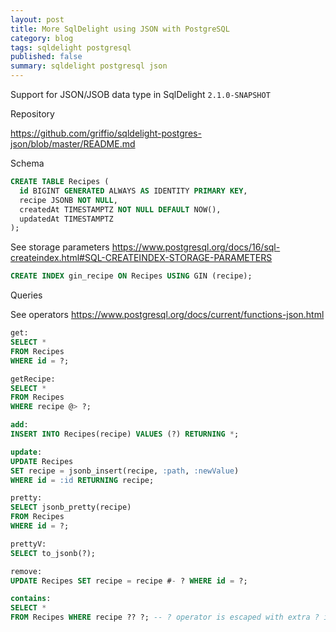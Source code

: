 ```yaml
---
layout: post
title: More SqlDelight using JSON with PostgreSQL
category: blog
tags: sqldelight postgresql 
published: false
summary: sqldelight postgresql json
---
```


Support for JSON/JSOB data type in SqlDelight `2.1.0-SNAPSHOT`

Repository

https://github.com/griffio/sqldelight-postgres-json/blob/master/README.md

Schema

```sql
CREATE TABLE Recipes (
  id BIGINT GENERATED ALWAYS AS IDENTITY PRIMARY KEY,
  recipe JSONB NOT NULL,
  createdAt TIMESTAMPTZ NOT NULL DEFAULT NOW(),
  updatedAt TIMESTAMPTZ
);
```

See storage parameters https://www.postgresql.org/docs/16/sql-createindex.html#SQL-CREATEINDEX-STORAGE-PARAMETERS

```sql
CREATE INDEX gin_recipe ON Recipes USING GIN (recipe);
```

Queries

See operators https://www.postgresql.org/docs/current/functions-json.html

```sql
get:
SELECT *
FROM Recipes
WHERE id = ?;

getRecipe:
SELECT *
FROM Recipes
WHERE recipe @> ?;

add:
INSERT INTO Recipes(recipe) VALUES (?) RETURNING *;

update:
UPDATE Recipes
SET recipe = jsonb_insert(recipe, :path, :newValue)
WHERE id = :id RETURNING recipe;

pretty:
SELECT jsonb_pretty(recipe)
FROM Recipes
WHERE id = ?;

prettyV:
SELECT to_jsonb(?);

remove:
UPDATE Recipes SET recipe = recipe #- ? WHERE id = ?;

contains:
SELECT *
FROM Recipes WHERE recipe ?? ?; -- ? operator is escaped with extra ? in jdbc
```
